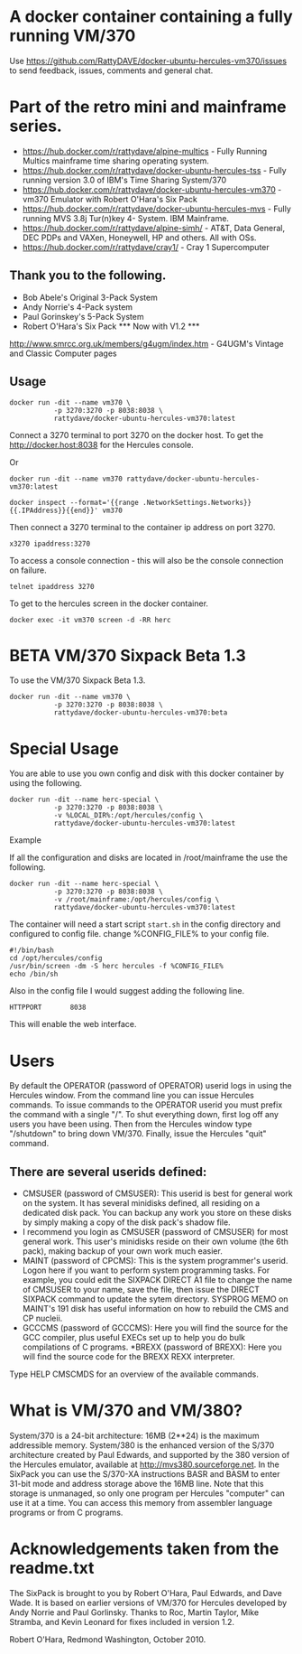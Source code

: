 # A docker container containing a fully running VM/370

Use https://github.com/RattyDAVE/docker-ubuntu-hercules-vm370/issues to send feedback, issues, comments and general chat.

# Part of the retro mini and mainframe series.

* https://hub.docker.com/r/rattydave/alpine-multics - Fully Running Multics mainframe time sharing operating system.
* https://hub.docker.com/r/rattydave/docker-ubuntu-hercules-tss - Fully running version 3.0 of IBM's Time Sharing System/370
* https://hub.docker.com/r/rattydave/docker-ubuntu-hercules-vm370 - vm370 Emulator with Robert O'Hara's Six Pack
* https://hub.docker.com/r/rattydave/docker-ubuntu-hercules-mvs - Fully running MVS 3.8j Tur(n)key 4- System. IBM Mainframe.
* https://hub.docker.com/r/rattydave/alpine-simh/ - AT&T, Data General, DEC PDPs and VAXen, Honeywell, HP and others. All with OSs.
* https://hub.docker.com/r/rattydave/cray1/ - Cray 1 Supercomputer

## Thank you to the following.

* Bob Abele's Original 3-Pack System
* Andy Norrie's 4-Pack system
* Paul Gorinskey's 5-Pack System
* Robert O'Hara's Six Pack *** Now with V1.2 ***

http://www.smrcc.org.uk/members/g4ugm/index.htm  - G4UGM's Vintage and Classic Computer pages

## Usage

```
docker run -dit --name vm370 \
           -p 3270:3270 -p 8038:8038 \
           rattydave/docker-ubuntu-hercules-vm370:latest
```

Connect a 3270 terminal to port 3270 on the docker host.
To get the http://docker.host:8038 for the Hercules console.

Or

```
docker run -dit --name vm370 rattydave/docker-ubuntu-hercules-vm370:latest

docker inspect --format='{{range .NetworkSettings.Networks}}{{.IPAddress}}{{end}}' vm370
```

Then connect a 3270 terminal to the container ip address on port 3270.

```
x3270 ipaddress:3270
```

To access a console connection - this will also be the console connection on failure.

```
telnet ipaddress 3270
```

To get to the hercules screen in the docker container.

```
docker exec -it vm370 screen -d -RR herc
```


# BETA VM/370 Sixpack Beta 1.3

To use the VM/370 Sixpack Beta 1.3.

```
docker run -dit --name vm370 \
           -p 3270:3270 -p 8038:8038 \
           rattydave/docker-ubuntu-hercules-vm370:beta
```

# Special Usage

You are able to use you own config and disk with this docker container by using the following.


```
docker run -dit --name herc-special \
           -p 3270:3270 -p 8038:8038 \
           -v %LOCAL_DIR%:/opt/hercules/config \
           rattydave/docker-ubuntu-hercules-vm370:latest
```

Example

If all the configuration and disks are located in /root/mainframe the use the following.

```
docker run -dit --name herc-special \
           -p 3270:3270 -p 8038:8038 \
           -v /root/mainframe:/opt/hercules/config \
           rattydave/docker-ubuntu-hercules-vm370:latest
```
      
The container will need a start script ```start.sh``` in the config directory and configured to config file. change %CONFIG_FILE% to your config file.

```
#!/bin/bash
cd /opt/hercules/config
/usr/bin/screen -dm -S herc hercules -f %CONFIG_FILE%
echo /bin/sh
```

Also in the config file I would suggest adding the following line.

```
HTTPPORT       8038
```

This will enable the web interface.

# Users

By default the OPERATOR (password of OPERATOR) userid logs in using the Hercules window.  From the command line you can issue Hercules commands.  To issue commands to the OPERATOR userid you must prefix the command with a single "/".  To shut everything down, first log off any users you have been using.  Then from the Hercules window type "/shutdown" to bring down VM/370.  Finally, issue the Hercules "quit" command.

## There are several userids defined:

* CMSUSER (password of CMSUSER):  This userid is best for general work on the system.  It has several minidisks defined, all residing on a dedicated disk pack.  You can backup any work you store on these disks by simply making a copy of the disk pack's shadow file.
* I recommend you login as CMSUSER (password of CMSUSER) for most general work.  This user's minidisks reside on their own volume (the 6th pack), making backup of your own work much easier.
* MAINT (password of CPCMS):  This is the system programmer's userid.  Logon here if you want to perform system programming tasks.  For example, you could edit the SIXPACK DIRECT A1 file to change the name of CMSUSER to your name, save the file, then issue the DIRECT SIXPACK command to update the sytem directory.  SYSPROG MEMO on MAINT's 191 disk has useful information on how to rebuild the CMS and CP nucleii.
* GCCCMS (password of GCCCMS):  Here you will find the source for the GCC compiler, plus useful EXECs set up to help you do bulk compilations of C programs.
*BREXX (password of BREXX):  Here you will find the source code for the BREXX REXX interpreter.

Type HELP CMSCMDS for an overview of the available commands.

# What is VM/370 and VM/380?

System/370 is a 24-bit architecture:  16MB (2**24) is the maximum addressible memory.  System/380 is the enhanced version of the S/370 architecture created by Paul Edwards, and supported by the 380 version of the Hercules emulator, available at http://mvs380.sourceforge.net.  In the SixPack you can use the S/370-XA instructions BASR and BASM to enter 31-bit mode and address storage above the 16MB line.  Note that this storage is unmanaged, so only one program per Hercules "computer" can use it at a time.  You can access this memory from assembler language programs or from C programs.

# Acknowledgements taken from the readme.txt

The SixPack is brought to you by Robert O'Hara, Paul Edwards, and Dave Wade.  It is based on earlier versions of VM/370 for Hercules developed by Andy Norrie and Paul Gorlinsky.  Thanks to Roc, Martin Taylor, Mike Stramba, and Kevin Leonard for fixes included in version 1.2.

Robert O'Hara, Redmond Washington, October 2010.
